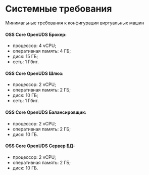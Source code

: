 # Системные требования

Минимальные требования к конфигурации виртуальных машин

#### OSS Core OpenUDS Брокер: <a href="#hostvm-vdi-broker" id="hostvm-vdi-broker"></a>

* процессор: 4 vCPU;
* оперативная память: 4 ГБ;
* диск: 15 ГБ;
* сеть: 1 Гбит.

#### OSS Core OpenUDS Шлюз: <a href="#hostvm-vdi-tunneler" id="hostvm-vdi-tunneler"></a>

* процессор: 2 vCPU;
* оперативная память: 2 ГБ;
* диск: 10 ГБ;
* сеть: 1 Гбит.

#### OSS Core OpenUDS Балансировщик: <a href="#balansirovshik" id="balansirovshik"></a>

* процессор: 2 vCPU;
* оперативная память: 2 ГБ;
* диск: 10 ГБ.

#### OSS Core OpenUDS Сервер БД: <a href="#server-bd" id="server-bd"></a>

* процессор: 2 vCPU;
* оперативная память: 2 ГБ;
* диск: 10 ГБ.
